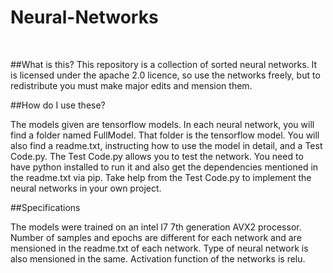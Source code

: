 # Neural-Networks
<br>

##What is this?
This repository is a collection of sorted neural networks. It is licensed under the apache 2.0 licence, so use the networks freely, but to redistribute you must make major edits and mension them. 
<br>

##How do I use these?

The models given are tensorflow models. In each neural network, you will find a folder named FullModel. That folder is the tensorflow model. You will also find a readme.txt, instructing how to use the model in detail, and a Test Code.py. The Test Code.py allows you to test the network. You need to have python installed to run it and also get the dependencies mentioned in the readme.txt via pip. Take help from the Test Code.py to implement the neural networks in your own project.
<br>

##Specifications

The models were trained on an intel I7 7th generation AVX2 processor. Number of samples and epochs are different for each network and are mensioned in the readme.txt of each network. Type of neural network is also mensioned in the same. Activation function of the networks is relu.
